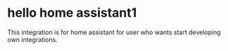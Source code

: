 # hello home assistant1
This integration is for home assistant for user who wants start developing own integrations.
